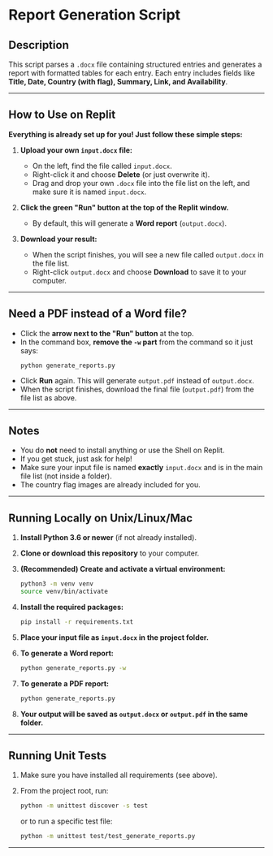 # Report Generation Script

## Description
This script parses a `.docx` file containing structured entries and generates a report with formatted tables for each entry. Each entry includes fields like **Title, Date, Country (with flag), Summary, Link, and Availability**.

---

## How to Use on Replit

**Everything is already set up for you! Just follow these simple steps:**

1. **Upload your own `input.docx` file:**
   - On the left, find the file called `input.docx`.
   - Right-click it and choose **Delete** (or just overwrite it).
   - Drag and drop your own `.docx` file into the file list on the left, and make sure it is named `input.docx`.

2. **Click the green "Run" button at the top of the Replit window.**
   - By default, this will generate a **Word report** (`output.docx`).

3. **Download your result:**
   - When the script finishes, you will see a new file called `output.docx` in the file list.
   - Right-click `output.docx` and choose **Download** to save it to your computer.

---

## Need a PDF instead of a Word file?

- Click the **arrow next to the "Run" button** at the top.
- In the command box, **remove the `-w` part** from the command so it just says:
  ```
  python generate_reports.py
  ```
- Click **Run** again. This will generate `output.pdf` instead of `output.docx`.
- When the script finishes, download the final file (`output.pdf`) from the file list as above.

---

## Notes

- You do **not** need to install anything or use the Shell on Replit.
- If you get stuck, just ask for help!
- Make sure your input file is named **exactly** `input.docx` and is in the main file list (not inside a folder).
- The country flag images are already included for you.

---

## Running Locally on Unix/Linux/Mac

1. **Install Python 3.6 or newer** (if not already installed).

2. **Clone or download this repository** to your computer.

3. **(Recommended) Create and activate a virtual environment:**
   ```sh
   python3 -m venv venv
   source venv/bin/activate
   ```

4. **Install the required packages:**
   ```sh
   pip install -r requirements.txt
   ```

5. **Place your input file as `input.docx` in the project folder.**

6. **To generate a Word report:**
   ```sh
   python generate_reports.py -w
   ```

7. **To generate a PDF report:**
   ```sh
   python generate_reports.py
   ```

8. **Your output will be saved as `output.docx` or `output.pdf` in the same folder.**

---

## Running Unit Tests

1. Make sure you have installed all requirements (see above).

2. From the project root, run:
   ```sh
   python -m unittest discover -s test
   ```
   or to run a specific test file:
   ```sh
   python -m unittest test/test_generate_reports.py
   ```

---
